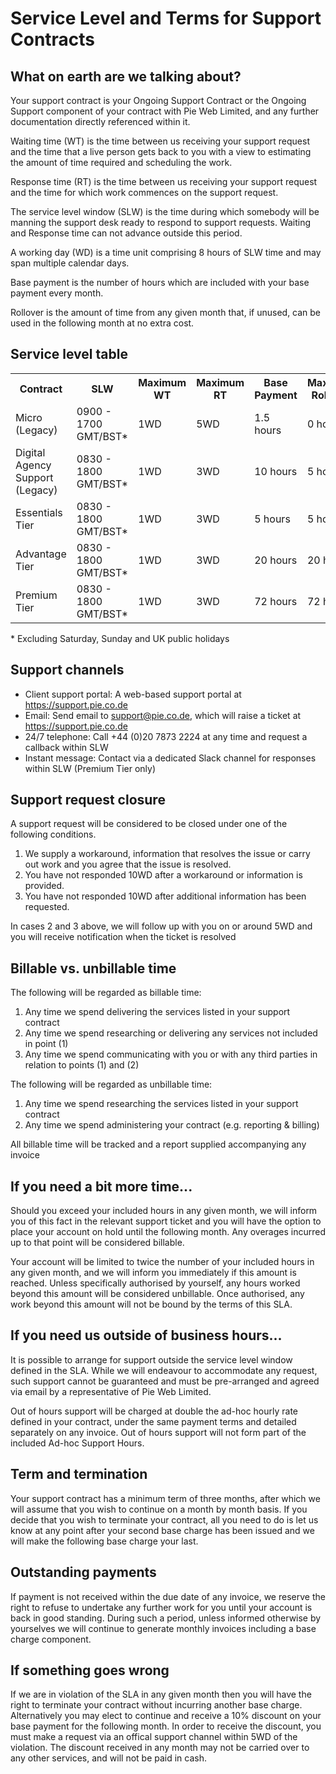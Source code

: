 # Service Level and Terms for Support Contracts

## What on earth are we talking about?

Your support contract is your Ongoing Support Contract or the Ongoing Support component of your contract with Pie Web Limited, and any further documentation directly referenced within it.

Waiting time (WT) is the time between us receiving your support request and the time that a live person gets back to you with a view to estimating the amount of time required and scheduling the work.

Response time (RT) is the time between us receiving your support request and the time for which work commences on the support request.

The service level window (SLW) is the time during which somebody will be manning the support desk ready to respond to support requests. Waiting and Response time can not advance outside this period.

A working day (WD) is a time unit comprising 8 hours of SLW time and may span multiple calendar days.

Base payment is the number of hours which are included with your base payment every month.

Rollover is the amount of time from any given month that, if unused, can be used in the following month at no extra cost.

## Service level table

<table>
	<tr>
		<th>Contract</th>
		<th>SLW</th>
		<th>Maximum WT</th>
		<th>Maximum RT</th>
		<th>Base Payment</th>
		<th>Maximum Rollover</th>
	</tr>
	<tr>
		<td>Micro (Legacy)</td>
		<td>0900 - 1700 GMT/BST*</td>
		<td>1WD</td>
		<td>5WD</td>
		<td>1.5 hours</td>
		<td>0 hours</td>
	</tr>
	<tr>
		<td>Digital Agency Support (Legacy)</td>
		<td>0830 - 1800 GMT/BST*</td>
		<td>1WD</td>
		<td>3WD</td>
		<td>10 hours</td>
		<td>5 hours</td>
	</tr>
		<tr>
		<td>Essentials Tier</td>
		<td>0830 - 1800 GMT/BST*</td>
		<td>1WD</td>
		<td>3WD</td>
		<td>5 hours</td>
		<td>5 hours</td>
	</tr>
		<tr>
		<td>Advantage Tier</td>
		<td>0830 - 1800 GMT/BST*</td>
		<td>1WD</td>
		<td>3WD</td>
		<td>20 hours</td>
		<td>20 hours</td>
	</tr>
		<tr>
		<td>Premium Tier</td>
		<td>0830 - 1800 GMT/BST*</td>
		<td>1WD</td>
		<td>3WD</td>
		<td>72 hours</td>
		<td>72 hours</td>
	</tr>
</table>

\* Excluding Saturday, Sunday and UK public holidays

## Support channels

* Client support portal: A web-based support portal at https://support.pie.co.de
* Email: Send email to support@pie.co.de, which will raise a ticket at https://support.pie.co.de
* 24/7 telephone: Call +44 (0)20 7873 2224 at any time and request a callback within SLW
* Instant message: Contact via a dedicated Slack channel for responses within SLW (Premium Tier only)

## Support request closure

A support request will be considered to be closed under one of the following conditions.

1. We supply a workaround, information that resolves the issue or carry out work and you agree that the issue is resolved.
1. You have not responded 10WD after a workaround or information is provided.
1. You have not responded 10WD after additional information has been requested.

In cases 2 and 3 above, we will follow up with you on or around 5WD and you will receive notification when the ticket is resolved

## Billable vs. unbillable time

The following will be regarded as billable time:

1. Any time we spend delivering the services listed in your support contract
1. Any time we spend researching or delivering any services not included in point (1)
1. Any time we spend communicating with you or with any third parties in relation to points (1) and (2)

The following will be regarded as unbillable time:

1. Any time we spend researching the services listed in your support contract
1. Any time we spend administering your contract (e.g. reporting & billing)

All billable time will be tracked and a report supplied accompanying any invoice

## If you need a bit more time...
Should you exceed your included hours in any given month, we will inform you of this fact in the relevant support ticket and you will have the option to place your account on hold until the following month. Any overages incurred up to that point will be considered billable.

Your account will be limited to twice the number of your included hours in any given month, and we will inform you immediately if this amount is reached. Unless specifically authorised by yourself, any hours worked beyond this amount will be considered unbillable. Once authorised, any work beyond this amount will not be bound by the terms of this SLA.

## If you need us outside of business hours...
It is possible to arrange for support outside the service level window defined in the SLA. While we will endeavour to accommodate any request, such support cannot be guaranteed and must be pre-arranged and agreed via email by a representative of Pie Web Limited.

Out of hours support will be charged at double the ad-hoc hourly rate defined in your contract, under the same payment terms and detailed separately on any invoice. Out of hours support will not form part of the included Ad-hoc Support Hours.

## Term and termination

Your support contract has a minimum term of three months, after which we will assume that you wish to continue on a month by month basis. If you decide that you wish to terminate your contract, all you need to do is let us know at any point after your second base charge has been issued and we will make the following base charge your last.

## Outstanding payments

If payment is not received within the due date of any invoice, we reserve the right to refuse to undertake any further work for you until your account is back in good standing. During such a period, unless informed otherwise by yourselves we will continue to generate monthly invoices including a base charge component.

## If something goes wrong

If we are in violation of the SLA in any given month then you will have the right to terminate your contract without incurring another base charge. Alternatively you may elect to continue and receive a 10% discount on your base payment for the following month. In order to receive the discount, you must make a request via an offical support channel within 5WD of the violation. The discount received in any month  may not be carried over to any other services, and will not be paid in cash.

